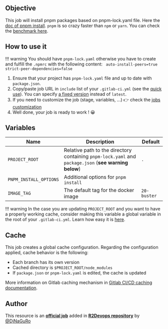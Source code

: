 ## Objective

This job will install pnpm packages based on pnpm-lock.yaml file. Here the [doc of pnpm install](https://pnpm.io/cli/install). `pnpm` is so crazy faster than `npm` or `yarn`. You can check the [benchmark here](https://pnpm.io/benchmarks).

## How to use it

!!! warning
    You should have `pnpm-lock.yaml` otherwise you have to create and fulfill the `.npmrc` with the following content:
    ``` 
    auto-install-peers=true
    strict-peer-dependencies=false
    ```

1. Ensure that your project has `pnpm-lock.yaml` file and up to date with `package.json`.
2. Copy/paste job URL in `include` list of your `.gitlab-ci.yml` (see the [quick use](https://docs.r2devops.io/get-started/use-templates/#use-a-template)). You can specify [a fixed version](https://docs.r2devops.io/get-started/use-templates/#versioning) instead of `latest`.
3. If you need to customize the job (stage, variables, ...) 👉 check the [jobs
   customization](https://docs.r2devops.io/get-started/use-templates/#job-templates-customization)
4. Well done, your job is ready to work ! 😀

## Variables

| Name | Description | Default |
| ---- | ----------- | ------- |
| `PROJECT_ROOT` | Relative path to the directory containing `pnpm-lock.yaml` and `package.json` (**see warning below**)  | `.` |
| `PNPM_INSTALL_OPTIONS` | Additional options for `pnpm install` | ` ` |
| `IMAGE_TAG` | The default tag for the docker image | `20-buster`  |

!!! warning
    In the case you are updating `PROJECT_ROOT` and you want to have a properly working cache,
    consider making this variable a global variable in the root of your `.gitlab-ci.yml`. Learn how
    easy it is [here](https://docs.gitlab.com/ee/ci/variables/#create-a-custom-cicd-variable-in-the-gitlab-ciyml-file).

## Cache

This job creates a global cache configuration. Regarding the configuration
applied, cache behavior is the following:

* Each branch has its own version
* Cached directory is `$PROJECT_ROOT/node_modules`
* If `package.json` or `pnpm-lock.yaml` is edited, the cache is updated

More information on Gitlab caching mechanism in [Gitlab CI/CD caching
documentation](https://docs.gitlab.com/ee/ci/caching/index.html).

## Author
This resource is an **[official job](https://docs.r2devops.io/get-started/faq/#use-a-template)** added in [**R2Devops repository**](https://gitlab.com/r2devops/hub) by [@DjNaGuRo](https://gitlab.com/DjNaGuRo)